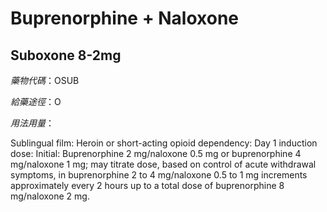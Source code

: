 # Buprenorphine + Naloxone

## Suboxone 8-2mg

*藥物代碼*：OSUB

*給藥途徑*：O

*用法用量*：

Sublingual film: Heroin or short-acting opioid dependency:
Day 1 induction dose: Initial: Buprenorphine 2 mg/naloxone 0.5 mg or buprenorphine 4 mg/naloxone 1 mg; may titrate dose, based on control of acute withdrawal symptoms, in buprenorphine 2 to 4 mg/naloxone 0.5 to 1 mg increments approximately every 2 hours up to a total dose of buprenorphine 8 mg/naloxone 2 mg.

